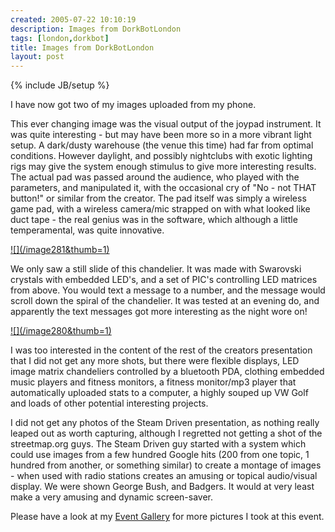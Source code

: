 ```yaml
---
created: 2005-07-22 10:10:19
description: Images from DorkBotLondon
tags: [london,dorkbot]
title: Images from DorkBotLondon
layout: post
---
```

{% include JB/setup %}

I have now got two of my images uploaded from my phone.

This ever changing image was the visual output of the joypad instrument. It was quite interesting - but may have been more so in a more vibrant light setup. A dark/dusty warehouse (the venue this time) had far from optimal conditions. However daylight, and possibly nightclubs with exotic lighting rigs may give the system enough stimulus to give more interesting results. The actual pad was passed around the audience, who played with the parameters, and manipulated it, with the occasional cry of "No - not THAT button!" or similar from the creator. The pad itself was simply a wireless game pad, with a wireless camera/mic strapped on with what looked like duct tape - the real genius was in the software, which although a little temperamental, was quite innovative.

<a class="internal" href="/browseimage281">
   ![](/image281&amp;thumb=1)
  </a>

We only saw a still slide of this chandelier. It was made with Swarovski crystals with embedded LED's, and a set of PIC's controlling LED matrices from above. You would text a message to a number, and the message would scroll down the spiral of the chandelier. It was tested at an evening do, and apparently the text messages got more interesting as the night wore on!

<a class="internal" href="/browseimage280">
   ![](/image280&amp;thumb=1)
  </a>

I was too interested in the content of the rest of the creators presentation that I did not get any more shots, but there were flexible displays, LED image matrix chandeliers controlled by a bluetooth PDA, clothing embedded music players and fitness monitors, a fitness monitor/mp3 player that automatically uploaded stats to a computer, a highly souped up VW Golf and loads of other potential interesting projects.

I did not get any photos of the Steam Driven presentation, as nothing really leaped out as worth capturing, although I regretted not getting a shot of the streetmap.org guys. The Steam Driven guy started with a system which could use images from a few hundred Google hits (200 from one topic, 1 hundred from another, or something similar) to create a montage of images - when used with radio stations creates an amusing or topical audio/visual display. We were shown George Bush, and Badgers. It would at very least make a very amusing and dynamic screen-saver.

Please have a look at my [Event Gallery](http://orionrobots.co.uk/tiki-browse_gallery.php?galleryId=13) for more pictures I took at this event.
